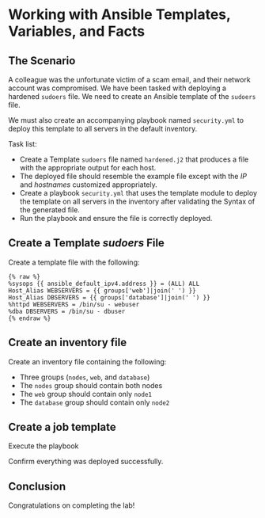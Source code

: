 # Working with Ansible Templates, Variables, and Facts

## The Scenario

A colleague was the unfortunate victim of a scam email, and their network account was compromised. We have been tasked with deploying a hardened `sudoers` file. We need to create an Ansible template of the `sudoers` file.

We must also create an accompanying playbook named `security.yml` to deploy this template to all servers in the default inventory.



Task list:

* Create a Template `sudoers` file named `hardened.j2` that produces a file with the appropriate output for each host.
* The deployed file should resemble the example file except with the *IP* and *hostnames* customized appropriately.
* Create a playbook `security.yml` that uses the template module to deploy the template on all servers in the inventory after validating the Syntax of the generated file.
* Run the playbook and ensure the file is correctly deployed.



## Create a Template *sudoers* File

Create a template file with the following:

```
{% raw %}
%sysops {{ ansible_default_ipv4.address }} = (ALL) ALL
Host_Alias WEBSERVERS = {{ groups['web']|join(' ') }}
Host_Alias DBSERVERS = {{ groups['database']|join(' ') }}
%httpd WEBSERVERS = /bin/su - webuser
%dba DBSERVERS = /bin/su - dbuser
{% endraw %}
```



## Create an inventory file

Create an inventory file containing the following:

* Three groups (`nodes`, `web`, and `database`)
* The `nodes` group should contain both nodes
* The `web` group should contain only `node1`
* The `database` group should contain only `node2`



## Create a job template

Execute the playbook

Confirm everything was deployed successfully. 



## Conclusion

Congratulations on completing the lab!
